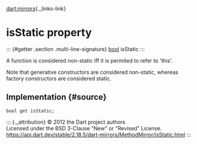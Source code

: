 [dart:mirrors](../../dart-mirrors/dart-mirrors-library){._links-link}

isStatic property
=================

::: {#getter .section .multi-line-signature}
[bool](../../dart-core/bool-class) isStatic
:::

A function is considered non-static iff it is permited to refer to
\'this\'.

Note that generative constructors are considered non-static, whereas
factory constructors are considered static.

Implementation {#source}
--------------

``` {.language-dart data-language="dart"}
bool get isStatic;
```

::: {._attribution}
© 2012 the Dart project authors\
Licensed under the BSD 3-Clause \"New\" or \"Revised\" License.\
<https://api.dart.dev/stable/2.18.5/dart-mirrors/MethodMirror/isStatic.html>
:::
